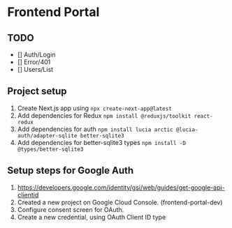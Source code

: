 # Frontend Portal

## TODO

- [] Auth/Login
- [] Error/401
- [] Users/List
<!-- - [] -->

## Project setup

1. Create Next.js app using `npx create-next-app@latest`
2. Add dependencies for Redux `npm install @reduxjs/toolkit react-redux`
3. Add dependencies for auth `npm install lucia arctic @lucia-auth/adapter-sqlite better-sqlite3`
3. Add dependencies for better-sqlite3 types `npm install -D @types/better-sqlite3`

## Setup steps for Google Auth

1. https://developers.google.com/identity/gsi/web/guides/get-google-api-clientid
2. Created a new project on Google Cloud Console. (frontend-portal-dev)
3. Configure consent screen for OAuth.
4. Create a new credential, using OAuth Client ID type
